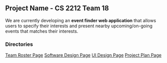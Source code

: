 ## Project Name - CS 2212 Team 18

We are currently developing an **event finder web application** that allows users to specify their interests and present nearby upcoming/on-going events that matches their interests.

### Directories

[Team Roster Page]()
[Software Design Page]()
[UI Design Page]()
[Project Plan Page]()
